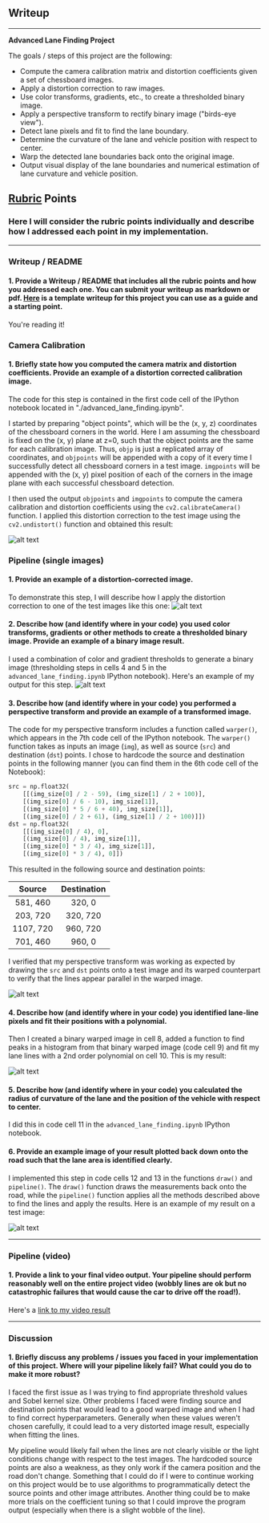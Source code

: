 ## Writeup


---

**Advanced Lane Finding Project**

The goals / steps of this project are the following:

* Compute the camera calibration matrix and distortion coefficients given a set of chessboard images.
* Apply a distortion correction to raw images.
* Use color transforms, gradients, etc., to create a thresholded binary image.
* Apply a perspective transform to rectify binary image ("birds-eye view").
* Detect lane pixels and fit to find the lane boundary.
* Determine the curvature of the lane and vehicle position with respect to center.
* Warp the detected lane boundaries back onto the original image.
* Output visual display of the lane boundaries and numerical estimation of lane curvature and vehicle position.

[//]: # (Image References)

[image1]: ./output_images/undistort_output.jpg "Undistorted"
[image2]: ./test_images/test1.jpg "Road Transformed"
[image3]: ./output_images/binary_combo_example.jpg "Binary Example"
[image4]: ./output_images/warped_straight_lines.jpg "Warp Example"
[image5]: ./output_images/color_fit_lines.jpg "Fit Visual"
[image6]: ./output_images/example_output.jpg "Output"
[video1]: ./output_images/project_video.mp4 "Video"

## [Rubric](https://review.udacity.com/#!/rubrics/571/view) Points

### Here I will consider the rubric points individually and describe how I addressed each point in my implementation.  

---

### Writeup / README

#### 1. Provide a Writeup / README that includes all the rubric points and how you addressed each one.  You can submit your writeup as markdown or pdf.  [Here](https://github.com/udacity/CarND-Advanced-Lane-Lines/blob/master/writeup_template.md) is a template writeup for this project you can use as a guide and a starting point.  

You're reading it!

### Camera Calibration

#### 1. Briefly state how you computed the camera matrix and distortion coefficients. Provide an example of a distortion corrected calibration image.

The code for this step is contained in the first code cell of the IPython notebook located in "./advanced_lane_finding.ipynb".  

I started by preparing "object points", which will be the (x, y, z) coordinates of the chessboard corners in the world. Here I am assuming the chessboard is fixed on the (x, y) plane at z=0, such that the object points are the same for each calibration image.  Thus, `objp` is just a replicated array of coordinates, and `objpoints` will be appended with a copy of it every time I successfully detect all chessboard corners in a test image.  `imgpoints` will be appended with the (x, y) pixel position of each of the corners in the image plane with each successful chessboard detection.  

I then used the output `objpoints` and `imgpoints` to compute the camera calibration and distortion coefficients using the `cv2.calibrateCamera()` function.  I applied this distortion correction to the test image using the `cv2.undistort()` function and obtained this result: 

![alt text][image1]

### Pipeline (single images)

#### 1. Provide an example of a distortion-corrected image.

To demonstrate this step, I will describe how I apply the distortion correction to one of the test images like this one:
![alt text][image2]

#### 2. Describe how (and identify where in your code) you used color transforms, gradients or other methods to create a thresholded binary image.  Provide an example of a binary image result.


I used a combination of color and gradient thresholds to generate a binary image (thresholding steps in cells 4 and 5 in the `advanced_lane_finding.ipynb` IPython notebook).  Here's an example of my output for this step. 
![alt text][image3]

#### 3. Describe how (and identify where in your code) you performed a perspective transform and provide an example of a transformed image.

The code for my perspective transform includes a function called `warper()`, which appears in the 7th code cell of the IPython notebook.  The `warper()` function takes as inputs an image (`img`), as well as source (`src`) and destination (`dst`) points.  I chose to hardcode the source and destination points in the following manner (you can find them in the 6th code cell of the Notebook):

```python
src = np.float32(
    [[(img_size[0] / 2 - 59), (img_size[1] / 2 + 100)],
    [(img_size[0] / 6 - 10), img_size[1]],
    [(img_size[0] * 5 / 6 + 40), img_size[1]],
    [(img_size[0] / 2 + 61), (img_size[1] / 2 + 100)]])
dst = np.float32(
    [[(img_size[0] / 4), 0],
    [(img_size[0] / 4), img_size[1]],
    [(img_size[0] * 3 / 4), img_size[1]],
    [(img_size[0] * 3 / 4), 0]])
```

This resulted in the following source and destination points:

| Source        | Destination   | 
|:-------------:|:-------------:| 
| 581, 460      | 320, 0        | 
| 203, 720      | 320, 720      |
| 1107, 720     | 960, 720      |
| 701, 460      | 960, 0        |

I verified that my perspective transform was working as expected by drawing the `src` and `dst` points onto a test image and its warped counterpart to verify that the lines appear parallel in the warped image.

![alt text][image4]

#### 4. Describe how (and identify where in your code) you identified lane-line pixels and fit their positions with a polynomial.

Then I created a binary warped image in cell 8, added a function to find peaks in a histogram from that binary warped image (code cell 9) and fit my lane lines with a 2nd order polynomial on cell 10. This is my result:

![alt text][image5]

#### 5. Describe how (and identify where in your code) you calculated the radius of curvature of the lane and the position of the vehicle with respect to center.

I did this in code cell 11 in the `advanced_lane_finding.ipynb` IPython notebook. 

#### 6. Provide an example image of your result plotted back down onto the road such that the lane area is identified clearly.

I implemented this step in code cells 12 and 13 in the functions `draw()` and `pipeline()`. The `draw()` function draws the measurements back onto the road, while the `pipeline()` function applies all the methods described above to find the lines and apply the results. Here is an example of my result on a test image:

![alt text][image6]

---

### Pipeline (video)

#### 1. Provide a link to your final video output.  Your pipeline should perform reasonably well on the entire project video (wobbly lines are ok but no catastrophic failures that would cause the car to drive off the road!).

Here's a [link to my video result](./output_images/project_video.mp4)

---

### Discussion

#### 1. Briefly discuss any problems / issues you faced in your implementation of this project.  Where will your pipeline likely fail?  What could you do to make it more robust?

I faced the first issue as I was trying to find appropriate threshold values and Sobel kernel size. 
Other problems I faced were finding source and destination points that would lead to a good warped image and when I had to find correct hyperparameters. 
Generally when these values weren't chosen carefully, it could lead to a very distorted image result, especially when fitting the lines. 

My pipeline would likely fail when the lines are not clearly visible or the light conditions change with respect to the test images. 
The hardcoded source points are also a weakness, as they only work if the camera position and the road don't change. 
Something that I could do if I were to continue working on this project would be to use algorithms to programmatically detect the source points and other image attributes. 
Another thing could be to make more trials on the coefficient tuning so that I could improve the program output (especially when there is a slight wobble of the line). 